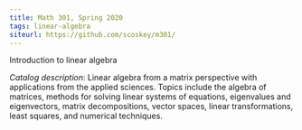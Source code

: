```yaml
---
title: Math 301, Spring 2020
tags: linear-algebra
siteurl: https://github.com/scoskey/m301/
---
```


Introduction to linear algebra<!--more-->

*Catalog description*: Linear algebra from a matrix perspective with applications from the applied sciences. Topics include the algebra of matrices, methods for solving linear systems of equations, eigenvalues and eigenvectors, matrix decompositions, vector spaces, linear transformations, least squares, and numerical techniques.
